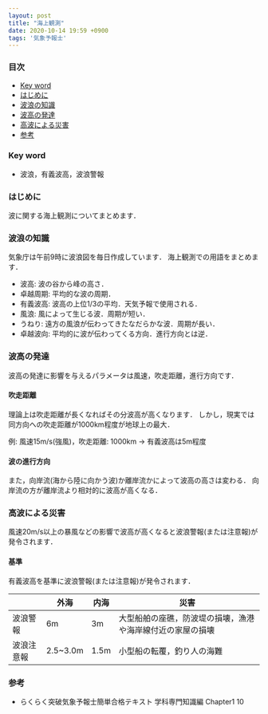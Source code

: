 ```yaml
---
layout: post
title: "海上観測"
date: 2020-10-14 19:59 +0900
tags: '気象予報士'
---
```


### 目次
- [Key word](#key-word)
- [はじめに](#はじめに)
- [波浪の知識](#波浪の知識)
- [波高の発達](#波高の発達)
- [高波による災害](#高波による災害)
- [参考](#参考)

### Key word
- 波浪，有義波高，波浪警報

### はじめに
波に関する海上観測についてまとめます．

### 波浪の知識
気象庁は午前9時に波浪図を毎日作成しています．
海上観測での用語をまとめます．

- 波高: 波の谷から峰の高さ．
- 卓越周期: 平均的な波の周期．
- 有義波高: 波高の上位1/3の平均．天気予報で使用される．
- 風浪: 風によって生じる波．周期が短い．
- うねり: 遠方の風浪が伝わってきたなだらかな波．周期が長い．
- 卓越波向: 平均的に波が伝わってくる方向．進行方向とは逆．

### 波高の発達
波高の発達に影響を与えるパラメータは風速，吹走距離，進行方向です．

#### 吹走距離
理論上は吹走距離が長くなればその分波高が高くなります．
しかし，現実では同方向への吹走距離が1000km程度が地球上の最大．

例: 風速15m/s(強風)，吹走距離: 1000km -> 有義波高は5m程度

#### 波の進行方向
また，向岸流(海から陸に向かう波)か離岸流かによって波高の高さは変わる．
向岸流の方が離岸流より相対的に波高が高くなる．

### 高波による災害
風速20m/s以上の暴風などの影響で波高が高くなると波浪警報(または注意報)が発令されます．

#### 基準
有義波高を基準に波浪警報(または注意報)が発令されます．

| | 外海 | 内海 |災害|
|---|---|---|---|
|波浪警報|6m |3m|大型船舶の座礁，防波堤の損壊，漁港や海岸線付近の家屋の損壊|
|波浪注意報|2.5~3.0m|1.5m|小型船の転覆，釣り人の海難|


### 参考
- らくらく突破気象予報士簡単合格テキスト 学科専門知識編 Chapter1 10
